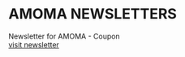 # AMOMA NEWSLETTERS
Newsletter for AMOMA - Coupon<br>
<a href="https://jmca79.github.io/AMOMA-easter-mailing/">visit newsletter</a>

